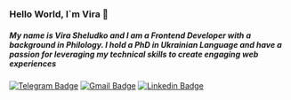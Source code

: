 ### Hello World, I`m Vira  👋

<!--
**Ukrainiane-panda/Ukrainiane-panda** is a ✨ _special_ ✨ repository because its `README.md` (this file) appears on your GitHub profile.

Here are some ideas to get you started:

- 🔭 I’m currently working on ...
- 🌱 I’m currently learning ...
- 👯 I’m looking to collaborate on ...
- 🤔 I’m looking for help with ...
- 💬 Ask me about ...
- 📫 How to reach me: ...
- 😄 Pronouns: ...
- ⚡ Fun fact: ...
-->
##### My name is Vira Sheludko and I am a Frontend Developer with a background in Philology. I hold a PhD in Ukrainian Language and have a passion for leveraging my technical skills to create engaging web experiences

[![Telegram Badge](https://img.shields.io/twitter/url?color=blue&label=%40Ukrainian_panda&logo=telegram&logoColor=blue&style=for-the-badge&url=https%3A%2F%2Ft.me%2FUkrainian_panda)](https://t.me/Ukrainian_panda)
[![Gmail Badge](https://img.shields.io/twitter/url?color=red&label=Sheludko%20Vira&logo=gmail&style=for-the-badge&url=https%3A%2F%2Fmail.google.com%2F)](mailto:sheludkovira@gmail.com)
[![Linkedin Badge](https://img.shields.io/twitter/url?color=blue&label=Vira%20Sheludko&logo=linkedin&logoColor=blue&style=for-the-badge&url=https%3A%2F%2Fwww.linkedin.com%2Fin%2Fvira-sheludko-phd-15929523a%2F)](https://www.linkedin.com/in/vira-sheludko-phd-15929523a/)

